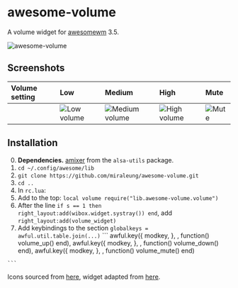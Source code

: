 # awesome-volume
A volume widget for [awesomewm](http://awesome.naquadah.org/) 3.5.

![awesome-volume](https://cloud.githubusercontent.com/assets/5384433/9268419/9c43f76e-4213-11e5-8392-3b669a8ad8da.png)

## Screenshots
| **Volume setting** | Low | Medium | High | Mute |
|:-------------------|:----|:-------|:-----|:-----|
| | ![Low volume](https://cloud.githubusercontent.com/assets/5384433/9268417/9c335256-4213-11e5-86e2-2d77efb265f9.png) | ![Medium volume](https://cloud.githubusercontent.com/assets/5384433/9268418/9c4086ce-4213-11e5-9292-ea119ba45ed9.png) | ![High volume](https://cloud.githubusercontent.com/assets/5384433/9268416/9c214412-4213-11e5-8bfa-1a1dd6aa2bff.png) | ![Mute](https://cloud.githubusercontent.com/assets/5384433/9268420/9c452ee0-4213-11e5-9d41-d25a0100f65b.png) |


## Installation
0. **Dependencies.** [amixer](http://linux.die.net/man/1/amixer) from the `alsa-utils` package.
1. `cd ~/.config/awesome/lib`
2. `git clone https://github.com/miraleung/awesome-volume.git`
3. `cd ..`
4. In `rc.lua`:
  1. Add to the top:
    ```
    local volume require("lib.awesome-volume.volume")
    ```
  2. After the line `if s == 1 then right_layout:add(wibox.widget.systray()) end`, add
    ```
    right_layout:add(volume_widget)
    ```
  3. Add keybindings to the section `globalkeys = awful.util.table.join(...)`
    ```
    awful.key({ modkey, <Modifier> }, <Key>, function() volume_up() end),
    awful.key({ modkey, <Modifier> }, <Key>, function() volume_down() end),
    awful.key({ modkey, <Modifier> }, <Key>, function() volume_mute() end)

    ```

Icons sourced from [here](https://www.iconfinder.com), widget adapted from [here](https://awesome.naquadah.org/wiki/Volume_control_and_display).

